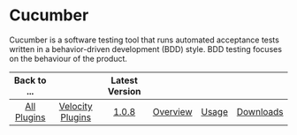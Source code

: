 
# Cucumber

Cucumber is a software testing tool that runs automated acceptance tests written in a behavior-driven development (BDD) style. BDD testing focuses on the behaviour of the product.

|Back to ...||Latest Version||||
| :---: | :---: | :---: | :---: | :---: | :---: |
|[All Plugins](../../index.md)|[Velocity Plugins](../README.md)|[1.0.8](https://raw.githubusercontent.com/UrbanCode/IBM-UCV-PLUGINS/main/files/ucv-ext-cucumber/ucv-ext-cucumber-1.0.8.tar.zip)|[Overview](overview.md)|[Usage](usage.md)|[Downloads](downloads.md)|
